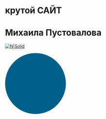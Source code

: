 # крутой САЙТ 
# Михаила Пустовалова
[![N|Solid]([![image](https://user-images.githubusercontent.com/114387840/202073434-d36fe1a1-60d2-402a-8c5a-669b7a0c924d.png)](https://github.com/Mihalk2700/Mihalktrud/blob/main/%D0%B0%D0%B1%D0%BE%D0%B1%D0%B0.png))](https://www.google.com/url?sa=t&rct=j&q=&esrc=s&source=web&cd=&cad=rja&uact=8&ved=2ahUKEwiLkImXk9f6AhW7X_EDHekHB_4Q3yx6BAgYEAI&url=https%3A%2F%2Fwww.youtube.com%2Fwatch%3Fv%3D7zp1TbLFPp8&usg=AOvVaw0hJN5bvKGeSb-GrsNFZ0Ky)

<style>
.button_1670292107412 {
    display: inline-block !important;
    text-decoration: none !important;
    background-color: #eaeaea !important;
    color: #006089 !important;
    border: 100px solid #006089 !important;
    border-radius: 100px !important;
    font-size: 27px !important;
    padding: 0px 0px !important; 
    transition: all 0.8s ease !important;
}
.button_1670292107412:hover{
    text-decoration: none !important; 
    background-color: #006089 !important;
    color: #ffeded !important;
    border-color: #006089 !important;
}
</style>
<a href="https://github.com/Mihalk2700" class="button_1670292107412" target="_blank">
  
</a>
